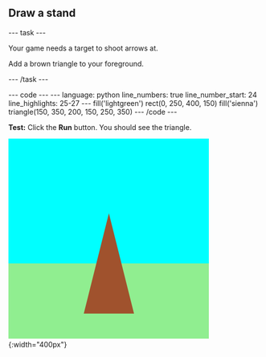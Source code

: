 <h2 class="c-project-heading--task">Draw a stand</h2>

--- task ---

Your game needs a target to shoot arrows at.

Add a brown triangle to your foreground.

--- /task ---

<div class="c-project-code">
--- code ---
---
language: python
line_numbers: true
line_number_start: 24
line_highlights: 25-27
---
    fill('lightgreen')
    rect(0, 250, 400, 150)
    fill('sienna')
    triangle(150, 350, 200, 150, 250, 350)
--- /code ---
</div>


**Test:** Click the **Run** button. You should see the triangle.

<div class="c-project-callout c-project-callout--tip">

![A brown triangle on grass and against a sky.](images/target-stand.png){:width="400px"}

